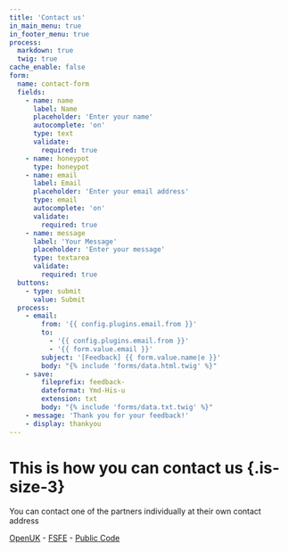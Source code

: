 ```yaml
---
title: 'Contact us'
in_main_menu: true
in_footer_menu: true
process:
  markdown: true
  twig: true
cache_enable: false
form:
  name: contact-form
  fields:
    - name: name
      label: Name
      placeholder: 'Enter your name'
      autocomplete: 'on'
      type: text
      validate:
        required: true
    - name: honeypot
      type: honeypot
    - name: email
      label: Email
      placeholder: 'Enter your email address'
      type: email
      autocomplete: 'on'
      validate:
        required: true
    - name: message
      label: 'Your Message'
      placeholder: 'Enter your message'
      type: textarea
      validate:
        required: true
  buttons:
    - type: submit
      value: Submit
  process:
    - email:
        from: '{{ config.plugins.email.from }}'
        to:
          - '{{ config.plugins.email.from }}'
          - '{{ form.value.email }}'
        subject: '[Feedback] {{ form.value.name|e }}'
        body: "{% include 'forms/data.html.twig' %}"
    - save:
        fileprefix: feedback-
        dateformat: Ymd-His-u
        extension: txt
        body: "{% include 'forms/data.txt.twig' %}"
    - message: 'Thank you for your feedback!'
    - display: thankyou
---
```


# This is how you can contact us {.is-size-3}

You can contact one of the partners individually at their own contact address

[OpenUK](https://openuk.uk/contact-us) - [FSFE](https://fsfe.org/contact/contact.en.html) - [Public Code](https://publiccode.eu/contact)
